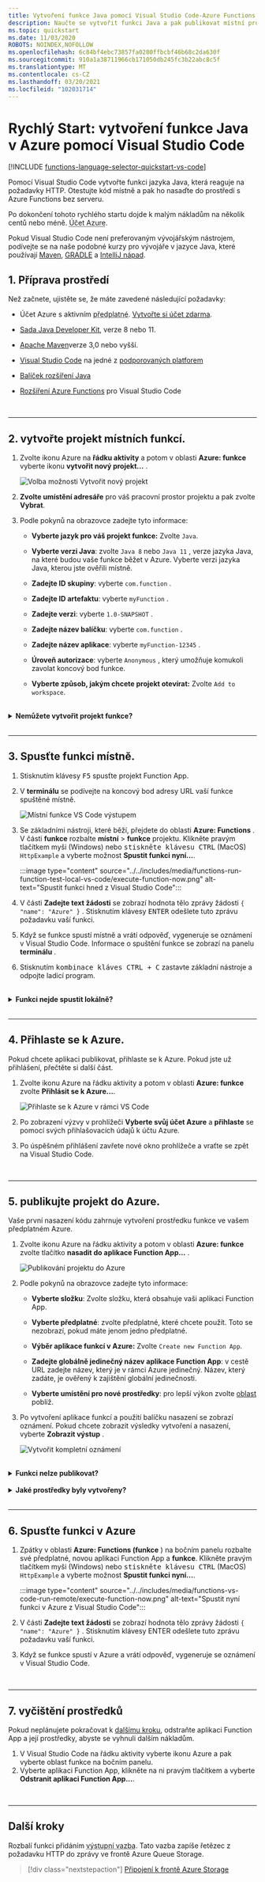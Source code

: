 ```yaml
---
title: Vytvoření funkce Java pomocí Visual Studio Code-Azure Functions
description: Naučte se vytvořit funkci Java a pak publikovat místní projekt na hostování bez serveru v Azure Functions pomocí rozšíření Azure Functions v Visual Studio Code.
ms.topic: quickstart
ms.date: 11/03/2020
ROBOTS: NOINDEX,NOFOLLOW
ms.openlocfilehash: 6c84bf4ebc73857fa0280ffbcbf46b68c2da630f
ms.sourcegitcommit: 910a1a38711966cb171050db245fc3b22abc8c5f
ms.translationtype: MT
ms.contentlocale: cs-CZ
ms.lasthandoff: 03/20/2021
ms.locfileid: "102031714"
---
```

# <a name="quickstart-create-a-java-function-in-azure-using-visual-studio-code"></a>Rychlý Start: vytvoření funkce Java v Azure pomocí Visual Studio Code

[!INCLUDE [functions-language-selector-quickstart-vs-code](../../includes/functions-language-selector-quickstart-vs-code.md)]

Pomocí Visual Studio Code vytvořte funkci jazyka Java, která reaguje na požadavky HTTP. Otestujte kód místně a pak ho nasaďte do prostředí s Azure Functions bez serveru.

Po dokončení tohoto rychlého startu dojde k malým nákladům na několik centů nebo méně. <abbr title="Profil, který uchovává fakturační informace pro využití Azure">Účet Azure</abbr>.

Pokud Visual Studio Code není preferovaným vývojářským nástrojem, podívejte se na naše podobné kurzy pro vývojáře v jazyce Java, které používají [Maven](create-first-function-cli-java.md), [GRADLE](./functions-create-first-java-gradle.md) a [IntelliJ nápad](/azure/developer/java/toolkit-for-intellij/quickstart-functions).

## <a name="1-prepare-your-environment"></a>1. Příprava prostředí

Než začnete, ujistěte se, že máte zavedené následující požadavky:

+ Účet Azure s aktivním <abbr title="Základní organizační struktura, ve které spravujete prostředky v Azure, obvykle přidružené k jednotlivcům nebo oddělením v rámci organizace.">předplatné</abbr>. [Vytvořte si účet zdarma](https://azure.microsoft.com/free/?ref=microsoft.com&utm_source=microsoft.com&utm_medium=docs&utm_campaign=visualstudio).

+ [Sada Java Developer Kit](/azure/developer/java/fundamentals/java-jdk-long-term-support), verze 8 nebo 11.

+ [Apache Maven](https://maven.apache.org)verze 3,0 nebo vyšší.

+ [Visual Studio Code](https://code.visualstudio.com/) na jedné z [podporovaných platforem](https://code.visualstudio.com/docs/supporting/requirements#_platforms)

+ [Balíček rozšíření Java](https://marketplace.visualstudio.com/items?itemName=vscjava.vscode-java-pack)  

+ [Rozšíření Azure Functions](https://marketplace.visualstudio.com/items?itemName=ms-azuretools.vscode-azurefunctions) pro Visual Studio Code

<br/>
<hr/>

## <a name="2-create-your-local-functions-project"></a>2. <a name="create-an-azure-functions-project"></a> vytvořte projekt místních funkcí.

1. Zvolte ikonu Azure na **řádku aktivity** a potom v oblasti **Azure: funkce** vyberte ikonu **vytvořit nový projekt...** .

    ![Volba možnosti Vytvořit nový projekt](./media/functions-create-first-function-vs-code/create-new-project.png)

1. **Zvolte umístění adresáře** pro váš pracovní prostor projektu a pak zvolte **Vybrat**.

1. Podle pokynů na obrazovce zadejte tyto informace:

    + **Vyberte jazyk pro váš projekt funkce:** Zvolte `Java`.

    + **Vyberte verzi Java**: zvolte `Java 8` nebo `Java 11` , verze jazyka Java, na které budou vaše funkce běžet v Azure. Vyberte verzi jazyka Java, kterou jste ověřili místně.

    + **Zadejte ID skupiny**: vyberte `com.function` .

    + **Zadejte ID artefaktu**: vyberte `myFunction` .

    + **Zadejte verzi**: vyberte `1.0-SNAPSHOT` .

    + **Zadejte název balíčku**: vyberte `com.function` .

    + **Zadejte název aplikace**: vyberte `myFunction-12345` .

    + **Úroveň autorizace**: vyberte `Anonymous` , který umožňuje komukoli zavolat koncový bod funkce.

    + **Vyberte způsob, jakým chcete projekt otevírat:** Zvolte `Add to workspace`.

<br/>

<details>
<summary><strong>Nemůžete vytvořit projekt funkce?</strong></summary>

Nejběžnější problémy, které je potřeba vyřešit při vytváření projektu místní funkce, jsou:
* Nemáte nainstalovanou příponu Azure Functions. 
</details>

<br/>
<hr/>

## <a name="3-run-the-function-locally"></a>3. Spusťte funkci místně.

1. Stisknutím klávesy <kbd>F5</kbd> spusťte projekt Function App.

1. V **terminálu** se podívejte na koncový bod adresy URL vaší funkce spuštěné místně.

    ![Místní funkce VS Code výstupem](media/functions-create-first-function-vs-code/functions-vscode-f5.png)

1. Se základními nástroji, které běží, přejdete do oblasti **Azure: Functions** . V části **funkce** rozbalte **místní**  >  **funkce** projektu. Klikněte pravým tlačítkem myši (Windows) nebo <kbd>stiskněte klávesu CTRL</kbd> (MacOS) `HttpExample` a vyberte možnost **Spustit funkci nyní...**.

    :::image type="content" source="../../includes/media/functions-run-function-test-local-vs-code/execute-function-now.png" alt-text="Spustit funkci hned z Visual Studio Code":::

1. V části **Zadejte text žádosti** se zobrazí hodnota tělo zprávy žádosti `{ "name": "Azure" }` . Stisknutím klávesy <kbd>ENTER</kbd> odešlete tuto zprávu požadavku vaší funkci.  

1. Když se funkce spustí místně a vrátí odpověď, vygeneruje se oznámení v Visual Studio Code. Informace o spuštění funkce se zobrazí na panelu **terminálu** .

1. Stisknutím <kbd>kombinace kláves CTRL + C</kbd> zastavte základní nástroje a odpojte ladicí program.

<br/>

<details>
<summary><strong>Funkci nejde spustit lokálně?</strong></summary>

Nejběžnější problémy, které je potřeba vyřešit při spuštění projektu místní funkce, jsou:
* Nemáte nainstalované základní nástroje. 
*  Pokud máte potíže při spuštění ve Windows, ujistěte se, že výchozí prostředí terminálu pro Visual Studio Code není nastavené na bash WSL. 
</details>

<br/>
<hr/>

## <a name="4-sign-in-to-azure"></a>4. Přihlaste se k Azure.

Pokud chcete aplikaci publikovat, přihlaste se k Azure. Pokud jste už přihlášení, přečtěte si další část.

1. Zvolte ikonu Azure na řádku aktivity a potom v oblasti **Azure: funkce** zvolte **Přihlásit se k Azure...**.

    ![Přihlaste se k Azure v rámci VS Code](../../includes/media/functions-sign-in-vs-code/functions-sign-into-azure.png)

1. Po zobrazení výzvy v prohlížeči **Vyberte svůj účet Azure** a **přihlaste** se pomocí svých přihlašovacích údajů k účtu Azure.

1. Po úspěšném přihlášení zavřete nové okno prohlížeče a vraťte se zpět na Visual Studio Code.

<br/>
<hr/>

## <a name="5-publish-the-project-to-azure"></a>5. publikujte projekt do Azure.

Vaše první nasazení kódu zahrnuje vytvoření prostředku funkce ve vašem předplatném Azure.

1. Zvolte ikonu Azure na řádku aktivity a potom v oblasti **Azure: funkce** zvolte tlačítko **nasadit do aplikace Function App...** .

    ![Publikování projektu do Azure](../../includes/media/functions-publish-project-vscode/function-app-publish-project.png)

1. Podle pokynů na obrazovce zadejte tyto informace:

    + **Vyberte složku**: Zvolte složku, která obsahuje vaši aplikaci Function App. 

    + **Vyberte předplatné**: zvolte předplatné, které chcete použít. Toto se nezobrazí, pokud máte jenom jedno předplatné.

    + **Výběr aplikace funkcí v Azure:** Zvolte `Create new Function App`.

    + **Zadejte globálně jedinečný název aplikace Function App**: v cestě URL zadejte název, který je v rámci Azure jedinečný. Název, který zadáte, je ověřený k zajištění globální jedinečnosti.

    - **Vyberte umístění pro nové prostředky**: pro lepší výkon zvolte [oblast](https://azure.microsoft.com/regions/) poblíž.

1. Po vytvoření aplikace funkcí a použití balíčku nasazení se zobrazí oznámení. Pokud chcete zobrazit výsledky vytvoření a nasazení, vyberte **Zobrazit výstup** .

    ![Vytvořit kompletní oznámení](../../includes/media/functions-publish-project-vscode/function-create-notifications.png)

<br/>

<details>
<summary><strong>Funkci nelze publikovat?</strong></summary>

Tato část vytvořila prostředky Azure a nasadila svůj místní kód do aplikace Function App. Pokud to nebylo úspěšné:

* Přečtěte si výstup informací o chybě. Ikona zvonku v pravém dolním rohu je dalším způsobem, jak zobrazit výstup. 
* Publikovali jste do existující aplikace Function App? Tato akce přepíše obsah této aplikace v Azure.
</details>

<br/>

<details>
<summary><strong>Jaké prostředky byly vytvořeny?</strong></summary>

Po dokončení se ve vašem předplatném vytvoří následující prostředky Azure s použitím názvů na základě názvu vaší aplikace Function App:

* **Skupina prostředků**: Skupina prostředků je logický kontejner pro související prostředky ve stejné oblasti.
* **Účet Azure Storage**: prostředek úložiště uchovává stav a další informace o projektu.
* **Plán spotřeby**: plán spotřeby definuje základního hostitele pro aplikaci s funkcí bez serveru.
* **Aplikace Function App**: aplikace Function App poskytuje prostředí pro provádění kódu funkce a skupin funkcí jako logické jednotky.
* **Application Insights**: Application Insights sleduje využití funkce bez serveru.

</details>

<br/>
<hr/>

## <a name="6-run-the-function-in-azure"></a>6. Spusťte funkci v Azure

1. Zpátky v oblasti **Azure: Functions (funkce** ) na bočním panelu rozbalte své předplatné, novou aplikaci Function App a **funkce**. Klikněte pravým tlačítkem myši (Windows) nebo <kbd>stiskněte klávesu CTRL</kbd> (MacOS) `HttpExample` a vyberte možnost **Spustit funkci nyní...**.

    :::image type="content" source="../../includes/media/functions-vs-code-run-remote/execute-function-now.png" alt-text="Spustit nyní funkci v Azure z Visual Studio Code":::

1. V části **Zadejte text žádosti** se zobrazí hodnota tělo zprávy žádosti `{ "name": "Azure" }` . Stisknutím klávesy ENTER odešlete tuto zprávu požadavku vaší funkci.  

1. Když se funkce spustí v Azure a vrátí odpověď, vygeneruje se oznámení v Visual Studio Code.

<br/>
<hr/>

## <a name="7-clean-up-resources"></a>7. vyčištění prostředků

Pokud neplánujete pokračovat k [dalšímu kroku](#next-steps), odstraňte aplikaci Function App a její prostředky, abyste se vyhnuli dalším nákladům.

1. V Visual Studio Code na řádku aktivity vyberte ikonu Azure a pak vyberte oblast funkce na bočním panelu.
1. Vyberte aplikaci Function App, klikněte na ni pravým tlačítkem a vyberte **Odstranit aplikaci Function App...**.

<br/>
<hr/>

## <a name="next-steps"></a>Další kroky

Rozbalí funkci přidáním <abbr title="V Azure Storage znamená přidružení funkce k frontě úložiště, aby mohla vytvářet zprávy ve frontě.">výstupní vazba</abbr>. Tato vazba zapíše řetězec z požadavku HTTP do zprávy ve frontě Azure Queue Storage.

> [!div class="nextstepaction"]
> [Připojení k frontě Azure Storage](functions-add-output-binding-storage-queue-vs-code.md?pivots=programming-language-java)
